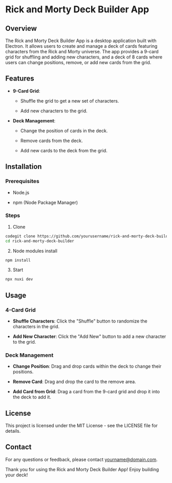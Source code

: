 Rick and Morty Deck Builder App
===============================

Overview
--------

The Rick and Morty Deck Builder App is a desktop application built with Electron. It allows users to create and manage a deck of cards featuring characters from the Rick and Morty universe. The app provides a 9-card grid for shuffling and adding new characters, and a deck of 8 cards where users can change positions, remove, or add new cards from the grid.

Features
--------

*   **9-Card Grid**:
    
    *   Shuffle the grid to get a new set of characters.
        
    *   Add new characters to the grid.
        
*   **Deck Management**:
    
    *   Change the position of cards in the deck.
        
    *   Remove cards from the deck.
        
    *   Add new cards to the deck from the grid.
        
        

Installation
------------

### Prerequisites

*   Node.js
    
*   npm (Node Package Manager)
    

### Steps

1.  Clone

```bash
codegit clone https://github.com/yourusername/rick-and-morty-deck-builder.git
cd rick-and-morty-deck-builder
```
    
2.  Node modules install
```bash
npm install
```
    
3.  Start
```bash
npx nuxi dev
```
    

Usage
-----

### 4-Card Grid

*   **Shuffle Characters**: Click the "Shuffle" button to randomize the characters in the grid.
    
*   **Add New Character**: Click the "Add New" button to add a new character to the grid.
    

### Deck Management

*   **Change Position**: Drag and drop cards within the deck to change their positions.
    
*   **Remove Card**: Drag and drop the card to the remove area.
    
*   **Add Card from Grid**: Drag a card from the 9-card grid and drop it into the deck to add it.
    
    

License
-------

This project is licensed under the MIT License - see the LICENSE file for details.

Contact
-------

For any questions or feedback, please contact yourname@domain.com.

Thank you for using the Rick and Morty Deck Builder App! Enjoy building your deck!